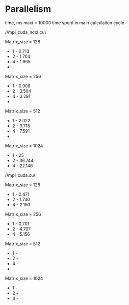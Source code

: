 # Parallelism
time, ms
maxi = 10000
time spent in main calculation cycle

   //mpi_cuda_nccl.cu\\

Matrix_size = 128

  - 1 - 0.713
  - 2 - 1.704
  - 4 - 1.965
  - 
Matrix_size = 256
  - 1 - 0.906
  - 2 - 3.504
  - 4 - 3.291
  - 
Matrix_size = 512

  - 1 - 2.022
  - 2 - 9.718
  - 4 - 7.591
  - 
Matrix_size = 1024

  - 1 - 25
  - 2 - 36.744
  - 4 - 22.146

   //mpi_cuda.cu\\
  
Matrix_size = 128

  - 1 - 0.471
  - 2 - 1.740
  - 4 - 2.150

Matrix_size = 256

  - 1 - 0.701
  - 2 - 4.707
  - 4 - 5.156

Matrix_size = 512

  - 1 -
  - 2 -
  - 4 - 
  - 
Matrix_size = 1024

  - 1 -
  - 2 -
  - 4 - 
